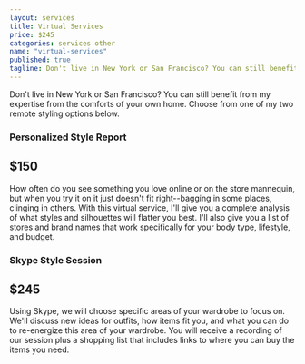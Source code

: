 ```yaml
---
layout: services
title: Virtual Services
price: $245
categories: services other
name: "virtual-services"
published: true
tagline: Don't live in New York or San Francisco? You can still benefit from my expertise from the comforts of your own home.
---
```


Don't live in New York or San Francisco? You can still benefit from my expertise from the comforts of your own home. Choose from one of my two remote styling options below.

### Personalized Style Report
## $150

How often do you see something you love online or on the store mannequin, but when you try it on it just doesn't fit right--bagging in some places, clinging in others. With this virtual service, I'll give you a complete analysis of what styles and silhouettes will flatter you best. I'll also give you a list of stores and brand names that work specifically for your body type, lifestyle, and budget.


### Skype Style Session
## $245

Using Skype, we will choose specific areas of your wardrobe to focus on. We'll discuss new ideas for outfits, how items fit you, and what you can do to re-energize this area of your wardrobe. You will receive a recording of our session plus a shopping list that includes links to where you can buy the items you need.